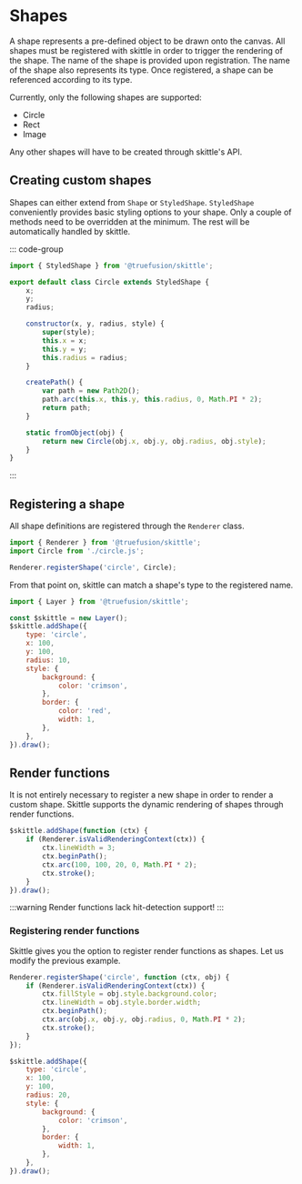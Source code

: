 # Shapes

A shape represents a pre-defined object to be drawn onto the canvas.
All shapes must be registered with skittle in order to trigger the rendering of the shape.
The name of the shape is provided upon registration.
The name of the shape also represents its type.
Once registered, a shape can be referenced according to its type.

Currently, only the following shapes are supported:
 - Circle
 - Rect
 - Image

Any other shapes will have to be created through skittle's API.

## Creating custom shapes

Shapes can either extend from `Shape` or `StyledShape`.
`StyledShape` conveniently provides basic styling options to your shape.
Only a couple of methods need to be overridden at the minimum.
The rest will be automatically handled by skittle.

::: code-group
```js [circle.js]
import { StyledShape } from '@truefusion/skittle';

export default class Circle extends StyledShape {
	x;
	y;
	radius;

	constructor(x, y, radius, style) {
		super(style);
		this.x = x;
		this.y = y;
		this.radius = radius;
	}

	createPath() {
		var path = new Path2D();
		path.arc(this.x, this.y, this.radius, 0, Math.PI * 2);
		return path;
	}

	static fromObject(obj) {
		return new Circle(obj.x, obj.y, obj.radius, obj.style);
	}
}
```
:::

## Registering a shape

All shape definitions are registered through the `Renderer` class.

```js
import { Renderer } from '@truefusion/skittle';
import Circle from './circle.js';

Renderer.registerShape('circle', Circle);
```

From that point on, skittle can match a shape's type to the registered name.

```js
import { Layer } from '@truefusion/skittle';

const $skittle = new Layer();
$skittle.addShape({
	type: 'circle',
	x: 100,
	y: 100,
	radius: 10,
	style: {
		background: {
			color: 'crimson',
		},
		border: {
			color: 'red',
			width: 1,
		},
	},
}).draw();
```

## Render functions

It is not entirely necessary to register a new shape in order to render a custom shape.
Skittle supports the dynamic rendering of shapes through render functions.

```js
$skittle.addShape(function (ctx) {
	if (Renderer.isValidRenderingContext(ctx)) {
		ctx.lineWidth = 3;
		ctx.beginPath();
		ctx.arc(100, 100, 20, 0, Math.PI * 2);
		ctx.stroke();
	}
}).draw();
```

:::warning
Render functions lack hit-detection support!
:::

### Registering render functions

Skittle gives you the option to register render functions as shapes.
Let us modify the previous example.

```js
Renderer.registerShape('circle', function (ctx, obj) {
	if (Renderer.isValidRenderingContext(ctx)) {
		ctx.fillStyle = obj.style.background.color;
		ctx.lineWidth = obj.style.border.width;
		ctx.beginPath();
		ctx.arc(obj.x, obj.y, obj.radius, 0, Math.PI * 2);
		ctx.stroke();
	}
});

$skittle.addShape({
	type: 'circle',
	x: 100,
	y: 100,
	radius: 20,
	style: {
		background: {
			color: 'crimson',
		},
		border: {
			width: 1,
		},
	},
}).draw();
```
